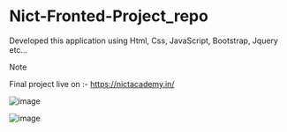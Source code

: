 # Nict-Fronted-Project_repo
 Developed this application using Html, Css, JavaScript, Bootstrap, Jquery etc...
 
> [!NOTE]
Final project live on :- https://nictacademy.in/

![image](https://github.com/user-attachments/assets/4016db40-2833-4bc5-8dd4-071286da6cf5)

![image](https://github.com/user-attachments/assets/d3cf0d3b-8255-4d77-87c4-a7f8eaa206f9)

